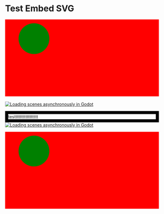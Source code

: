# Test Embed SVG


[![Loading scenes asynchronously in Godot](https://github.com/workhorsy/test_svg_embed/blob/master/play_video.svg)](https://youtu.be/PFCWlwdfK_k, "Loading scenes asynchronously in Godot")

[![Loading scenes asynchronously in Godot](https://img.youtube.com/vi/PFCWlwdfK_k/0.jpg)](https://youtu.be/PFCWlwdfK_k, "Loading scenes asynchronously in Godot")


<div>
	<div style="border:10px solid black;">testtttttttttttttttt</div>
	<a href="https://youtu.be/PFCWlwdfK_k">
		<img src="https://img.youtube.com/vi/PFCWlwdfK_k/0.jpg" alt="Loading scenes asynchronously in Godot">
	</a>
</div>


![groups](https://github.com/workhorsy/test_svg_embed/blob/master/play_video.svg)
